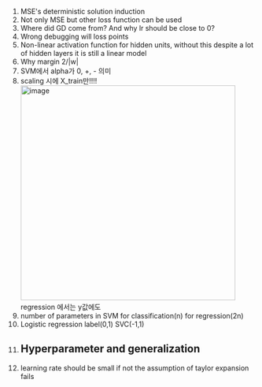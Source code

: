 1. MSE's deterministic solution induction
2. Not only MSE but other loss function can be used
3. Where did GD come from? And why lr should be close to 0?
4. Wrong debugging will loss points
5. Non-linear activation function for hidden units, without this despite a lot of hidden layers it is still a linear model
6. Why margin 2/|w|
7. SVM에서 alpha가 0, +, - 의미
8. scaling 시에 X_train만!!!! <img width="436" alt="image" src="https://github.com/user-attachments/assets/97834108-cc3a-4340-9fae-cb0722388fd5">
regression 에서는 y값에도
9. number of parameters in SVM for classification(n) for regression(2n)
10. Logistic regression label(0,1) SVC(-1,1)
11. Hyperparameter and generalization
    - 
12. learning rate should be small if not the assumption of taylor expansion fails